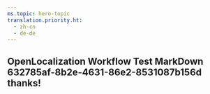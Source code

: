 ```yaml
---
ms.topic: hero-topic
translation.priority.ht: 
  - zh-cn
  - de-de
---
```

## OpenLocalization Workflow Test MarkDown 632785af-8b2e-4631-86e2-8531087b156d thanks!
